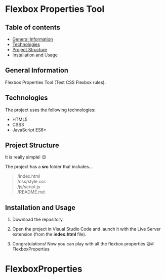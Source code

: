 # Flexbox Properties Tool
 
## Table of contents
* [General Information](#general-information)
* [Technologies](#technologies)
* [Project Structure](#project-structure)
* [Installation and Usage](#installation-and-usage)

## General Information
Flexbox Properties Tool (Test CSS Flexbox rules).
	
## Technologies
The project uses the following technologies:
* HTML5
* CSS3
* JavaScript ES6+

## Project Structure
It is really simple! :wink:

The project has a **src** folder that includes...

> /index.html\
> /css/style.css\
> /js/script.js\
> /README.md

## Installation and Usage
1) Download the repository.

2) Open the project in Visual Studio Code and launch it with the Live Server extension (from the **index.html** file).

3) Congratulations! Now you can play with all the flexbox properties :smiley:# FlexboxProperties
# FlexboxProperties
